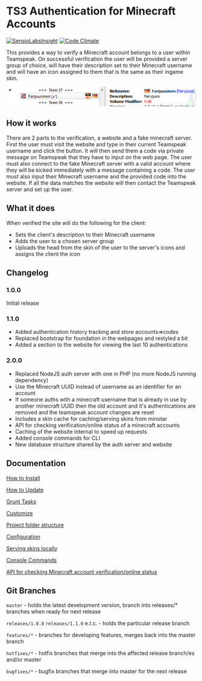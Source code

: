 TS3 Authentication for Minecraft Accounts
=========================================

[![SensioLabsInsight](https://insight.sensiolabs.com/projects/d129b0f8-f833-4676-a0f4-85cd6c75c220/small.png)](https://insight.sensiolabs.com/projects/d129b0f8-f833-4676-a0f4-85cd6c75c220)
[![Code Climate](https://codeclimate.com/github/Eluinhost/TeamspeakAuth.png)](https://codeclimate.com/github/Eluinhost/TeamspeakAuth)

This provides a way to verify a Minecraft account belongs to a user within Teamspeak. On successful verification the
user will be provided a server group of choice, will have their description set to their Minecraft username and will
have an icon assigned to them that is the same as their ingame skin.

![Example Image](/src/PublicUHC/Bundle/TeamspeakAuthBundle/Resources/public/images/fairy.png?raw=true "Example Image")

How it works
------------

There are 2 parts to the verification, a website and a fake minecraft server. First the user must visit the website and
type in their current Teamspeak username and click the button. It will then send them a code via private message on
Teamspeak that they have to input on the web page. The user must also connect to the fake Minecraft server with a valid
account where they will be kicked immediately with a message containing a code. The user must also input their Minecraft
username and the provided code into the website. If all the data matches the website will then contact the Teamspeak
server and set up the user.

What it does
------------

When verified the site will do the following for the client:

- Sets the client's description to their Minecraft username
- Adds the user to a chosen server group
- Uploads the head from the skin of the user to the server's icons and assigns the client the icon

Changelog
---------

### 1.0.0

Initial release

### 1.1.0

- Added authentication history tracking and store accounts=>codes
- Replaced bootstrap for foundation in the webpages and restyled a bit
- Added a section to the website for viewing the last 10 authentications

### 2.0.0

- Replaced NodeJS auth server with one in PHP (no more NodeJS running dependency)
- Use the Minecraft UUID instead of username as an identifier for an account
- If someone auths with a minecraft username that is already in use by another minecraft UUID then the old account and it's authentications are removed and the teamspeak account changes are reset
- Includes a skin cache for caching/serving skins from minotar
- API for checking verification/online status of a minecraft accounts
- Caching of the website internal to speed up requests
- Added console commands for CLI
- New database structure shared by the auth server and website

Documentation
-------------

[How to Install](docs/INSTALL.md)

[How to Update](docs/UPDATE.md)

[Grunt Tasks](docs/GRUNT.md)

[Customize](docs/CUSTOMIZATION.md)

[Project folder structure](docs/FOLDERSTRUCTURE.md)

[Configuration](docs/CONFIGURATION.md)

[Serving skins locally](docs/SKINS.md)

[Console Commands](docs/CONSOLE.md)

[API for checking Minecraft account verification/online status](docs/API.md)

Git Branches
------------

`master` - holds the latest development version, branch into releases/* branches when ready for next release

`releases/1.0.0` `releases/1.1.0` e.t.c. - holds the particular release branch

`features/*` - branches for developing features, merges back into the master branch

`hotfixes/*` - hotfix branches that merge into the affected release branch/es and/or master

`bugfixes/*` - bugfix branches that merge into master for the next release